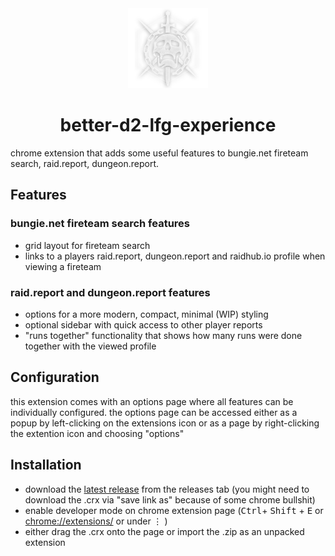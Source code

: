 <div align="center">
    <a href="https://github.com/Tecanite/better-d2-lfg-experience/">
    <img src="./.github/assets/480.png" width="128" height="128">
    </a>
    <h1>better-d2-lfg-experience</h1>
</div>

chrome extension that adds some useful features to bungie.net fireteam search, raid.report, dungeon.report.

## Features

### bungie.net fireteam search features

- grid layout for fireteam search
- links to a players raid.report, dungeon.report and raidhub.io profile when viewing a fireteam

### raid.report and dungeon.report features

- options for a more modern, compact, minimal (WIP) styling
- optional sidebar with quick access to other player reports
- "runs together" functionality that shows how many runs were done together with the viewed profile

## Configuration

this extension comes with an options page where all features can be individually configured.
the options page can be accessed either as a popup by left-clicking on the extensions icon or as a page by right-clicking the extention icon and choosing "options"

## Installation

- download the [latest release](https://github.com/Tecanite/better-d2-lfg-experience/releases/latest) from the releases tab (you might need to download the .crx via "save link as" because of some chrome bullshit)
- enable developer mode on chrome extension page (<kbd>Ctrl</kbd>+ <kbd>Shift</kbd> + <kbd>E</kbd> or [chrome://extensions/](chrome://extensions/) or under &#8942; )
- either drag the .crx onto the page or import the .zip as an unpacked extension
